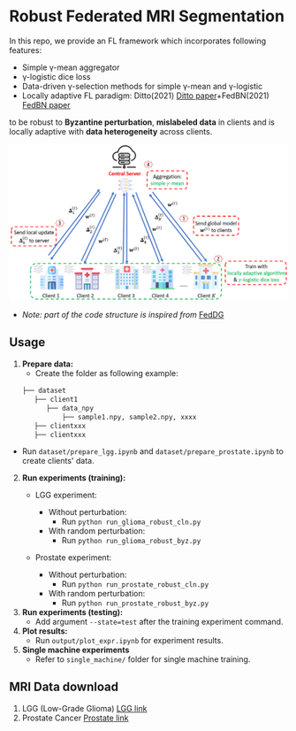 # Robust Federated MRI Segmentation
In this repo, we provide an FL framework which incorporates following features:

- Simple γ-mean aggregator
- γ-logistic dice loss
- Data-driven γ-selection methods for simple γ-mean and γ-logistic
- Locally adaptive FL paradigm: Ditto(2021) [Ditto paper](https://arxiv.org/abs/2012.04221)+FedBN(2021) [FedBN paper](https://arxiv.org/abs/2102.07623)

to be robust to **Byzantine perturbation**, **mislabeled data** in clients and is locally adaptive with **data heterogeneity** across clients.

![FL](/images/rob_plot.png)
- *Note: part of the code structure is inspired from* [FedDG](https://github.com/liuquande/FedDG-ELCFS)

## Usage
1. **Prepare data:**
     - Create the folder as following example:
     ``` 
     ├── dataset
        ├── client1
           ├── data_npy
               ├── sample1.npy, sample2.npy, xxxx
        ├── clientxxx
        ├── clientxxx
   ``` 
     
  
 - Run ``dataset/prepare_lgg.ipynb`` and `dataset/prepare_prostate.ipynb` to create clients' data.
2. **Run experiments (training):**
     - LGG experiment:
       - Without perturbation:
          - Run `python run_glioma_robust_cln.py`
       - With random perturbation:
          - Run `python run_glioma_robust_byz.py`

     - Prostate experiment:
       - Without perturbation:
          - Run `python run_prostate_robust_cln.py`
       - With random perturbation:
          - Run `python run_prostate_robust_byz.py`
3. **Run experiments (testing):**
     - Add argument `--state=test` after the training experiment command.
4. **Plot results:**
     - Run `output/plot_expr.ipynb` for experiment results.
5. **Single machine experiments**
     - Refer to `single_machine/` folder for single machine training.
## MRI Data download
1. LGG (Low-Grade Glioma) [LGG link](https://www.kaggle.com/datasets/mateuszbuda/lgg-mri-segmentation)
2. Prostate Cancer [Prostate link](https://liuquande.github.io/SAML/)








